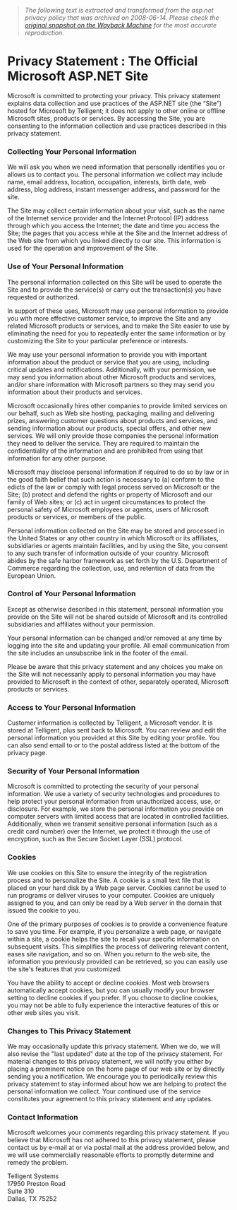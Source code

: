 > *The following text is extracted and transformed from the asp.net privacy policy that was archived on 2008-06-14. Please check the [original snapshot on the Wayback Machine](https://web.archive.org/web/20080614000230id_/http%3A//www.asp.net/privacy) for the most accurate reproduction.*

# Privacy Statement : The Official Microsoft ASP.NET Site

Microsoft is committed to protecting your privacy. This privacy statement explains data collection and use practices of the ASP.NET site (the “Site”) hosted for Microsoft by Telligent; it does not apply to other online or offline Microsoft sites, products or services. By accessing the Site, you are consenting to the information collection and use practices described in this privacy statement.

### Collecting Your Personal Information

We will ask you when we need information that personally identifies you or allows us to contact you. The personal information we collect may include name, email address, location, occupation, interests, birth date, web address, blog address, instant messenger address, and password for the site.

The Site may collect certain information about your visit, such as the name of the Internet service provider and the Internet Protocol (IP) address through which you access the Internet; the date and time you access the Site; the pages that you access while at the Site and the Internet address of the Web site from which you linked directly to our site. This information is used for the operation and improvement of the Site.

### Use of Your Personal Information

The personal information collected on this Site will be used to operate the Site and to provide the service(s) or carry out the transaction(s) you have requested or authorized.

In support of these uses, Microsoft may use personal information to provide you with more effective customer service, to improve the Site and any related Microsoft products or services, and to make the Site easier to use by eliminating the need for you to repeatedly enter the same information or by customizing the Site to your particular preference or interests.

We may use your personal information to provide you with important information about the product or service that you are using, including critical updates and notifications. Additionally, with your permission, we may send you information about other Microsoft products and services, and/or share information with Microsoft partners so they may send you information about their products and services.

Microsoft occasionally hires other companies to provide limited services on our behalf, such as Web site hosting, packaging, mailing and delivering prizes, answering customer questions about products and services, and sending information about our products, special offers, and other new services. We will only provide those companies the personal information they need to deliver the service. They are required to maintain the confidentiality of the information and are prohibited from using that information for any other purpose.

Microsoft may disclose personal information if required to do so by law or in the good faith belief that such action is necessary to (a) conform to the edicts of the law or comply with legal process served on Microsoft or the Site; (b) protect and defend the rights or property of Microsoft and our family of Web sites; or (c) act in urgent circumstances to protect the personal safety of Microsoft employees or agents, users of Microsoft products or services, or members of the public.

Personal information collected on the Site may be stored and processed in the United States or any other country in which Microsoft or its affiliates, subsidiaries or agents maintain facilities, and by using the Site, you consent to any such transfer of information outside of your country. Microsoft abides by the safe harbor framework as set forth by the U.S. Department of Commerce regarding the collection, use, and retention of data from the European Union.

### Control of Your Personal Information

Except as otherwise described in this statement, personal information you provide on the Site will not be shared outside of Microsoft and its controlled subsidiaries and affiliates without your permission.

Your personal information can be changed and/or removed at any time by logging into the site and updating your profile. All email communication from the site includes an unsubscribe link in the footer of the email.

Please be aware that this privacy statement and any choices you make on the Site will not necessarily apply to personal information you may have provided to Microsoft in the context of other, separately operated, Microsoft products or services.

### Access to Your Personal Information

Customer information is collected by Telligent, a Microsoft vendor. It is stored at Telligent, plus sent back to Microsoft. You can review and edit the personal information you provided at this Site by editing your profile. You can also send email to or to the postal address listed at the bottom of the privacy page.

### Security of Your Personal Information

Microsoft is committed to protecting the security of your personal information. We use a variety of security technologies and procedures to help protect your personal information from unauthorized access, use, or disclosure. For example, we store the personal information you provide on computer servers with limited access that are located in controlled facilities. Additionally, when we transmit sensitive personal information (such as a credit card number) over the Internet, we protect it through the use of encryption, such as the Secure Socket Layer (SSL) protocol.

### Cookies

We use cookies on this Site to ensure the integrity of the registration process and to personalize the Site. A cookie is a small text file that is placed on your hard disk by a Web page server. Cookies cannot be used to run programs or deliver viruses to your computer. Cookies are uniquely assigned to you, and can only be read by a Web server in the domain that issued the cookie to you.

One of the primary purposes of cookies is to provide a convenience feature to save you time. For example, if you personalize a web page, or navigate within a site, a cookie helps the site to recall your specific information on subsequent visits. This simplifies the process of delivering relevant content, eases site navigation, and so on. When you return to the web site, the information you previously provided can be retrieved, so you can easily use the site's features that you customized.

You have the ability to accept or decline cookies. Most web browsers automatically accept cookies, but you can usually modify your browser setting to decline cookies if you prefer. If you choose to decline cookies, you may not be able to fully experience the interactive features of this or other web sites you visit.

### Changes to This Privacy Statement

We may occasionally update this privacy statement. When we do, we will also revise the "last updated" date at the top of the privacy statement. For material changes to this privacy statement, we will notify you either by placing a prominent notice on the home page of our web site or by directly sending you a notification. We encourage you to periodically review this privacy statement to stay informed about how we are helping to protect the personal information we collect. Your continued use of the service constitutes your agreement to this privacy statement and any updates.

### Contact Information

Microsoft welcomes your comments regarding this privacy statement. If you believe that Microsoft has not adhered to this privacy statement, please contact us by e-mail at or via postal mail at the address provided below, and we will use commercially reasonable efforts to promptly determine and remedy the problem.

Telligent Systems  
17950 Preston Road  
Suite 310  
Dallas, TX 75252
